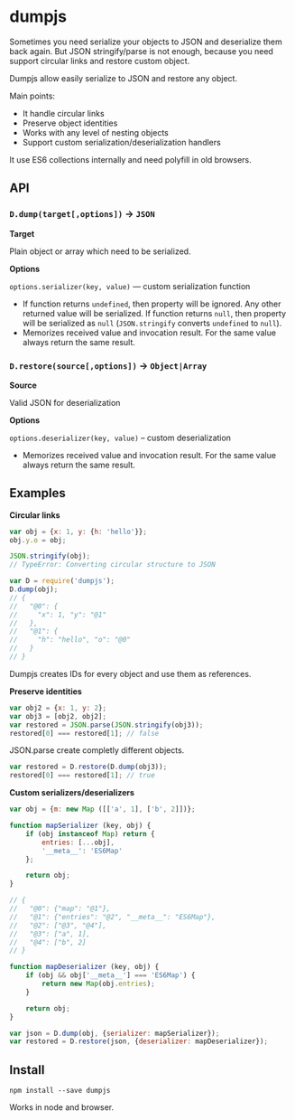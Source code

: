 # dumpjs

Sometimes you need serialize your objects to JSON and deserialize them back again. 
But JSON stringify/parse is not enough, 
because you need support circular links and restore custom object.

Dumpjs allow easily serialize to JSON and restore any object. 

Main points:
- It handle circular links
- Preserve object identities 
- Works with any level of nesting objects
- Support custom serialization/deserialization handlers

It use ES6 collections internally and need polyfill in old browsers.

## API

### `D.dump(target[,options])` -> `JSON`

**Target** 

Plain object or array which need to be serialized.

**Options**

`options.serializer(key, value)` — custom serialization function

- If function returns `undefined`, then property will be ignored. Any other returned value will be serialized.
If function returns `null`, then property will be serialized as `null` (`JSON.stringify` converts `undefined` to `null`).
- Memorizes received value and invocation result. For the same value always return the same result.

### `D.restore(source[,options])` -> `Object|Array`

**Source**

Valid JSON for deserialization

**Options**

`options.deserializer(key, value)` – custom deserialization
- Memorizes received value and invocation result. For the same value always return the same result.

## Examples

**Circular links**

```js
var obj = {x: 1, y: {h: 'hello'}};
obj.y.o = obj;

JSON.stringify(obj); 
// TypeError: Converting circular structure to JSON

var D = require('dumpjs');
D.dump(obj);
// {
//   "@0": {
//     "x": 1, "y": "@1"
//   },
//   "@1": {
//     "h": "hello", "o": "@0"
//   }
// }
```

Dumpjs creates IDs for every object and use them as references.

**Preserve identities**

```js
var obj2 = {x: 1, y: 2};
var obj3 = [obj2, obj2];
var restored = JSON.parse(JSON.stringify(obj3));
restored[0] === restored[1]; // false
```

JSON.parse create completly different objects.

```js
var restored = D.restore(D.dump(obj3));
restored[0] === restored[1]; // true
```

**Custom serializers/deserializers**

```js
var obj = {m: new Map ([['a', 1], ['b', 2]])};

function mapSerializer (key, obj) {
    if (obj instanceof Map) return {
        entries: [...obj],
        '__meta__': 'ES6Map'
    };

    return obj;
}

// {
//   "@0": {"map": "@1"},
//   "@1": {"entries": "@2", "__meta__": "ES6Map"},
//   "@2": ["@3", "@4"],
//   "@3": ["a", 1],
//   "@4": ["b", 2]
// }

function mapDeserializer (key, obj) {
    if (obj && obj['__meta__'] === 'ES6Map') {
        return new Map(obj.entries);
    }

    return obj;
}

var json = D.dump(obj, {serializer: mapSerializer});
var restored = D.restore(json, {deserializer: mapDeserializer});
```

## Install

```
npm install --save dumpjs
```

Works in node and browser.




